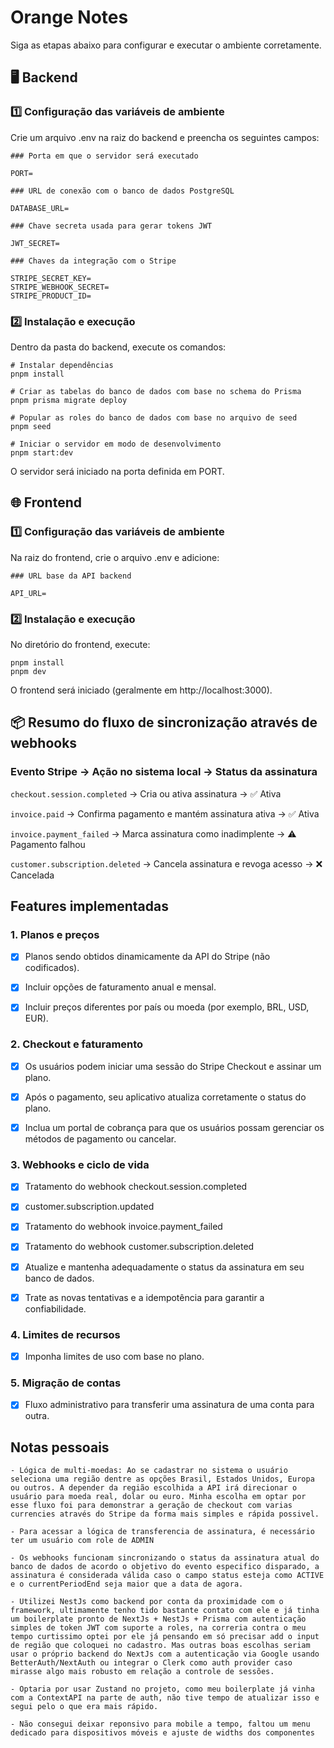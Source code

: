 # Orange Notes

Siga as etapas abaixo para configurar e executar o ambiente corretamente.

## 🖥️ Backend

### 1️⃣ Configuração das variáveis de ambiente

Crie um arquivo .env na raiz do backend e preencha os seguintes campos:

```
### Porta em que o servidor será executado

PORT=

### URL de conexão com o banco de dados PostgreSQL

DATABASE_URL=

### Chave secreta usada para gerar tokens JWT

JWT_SECRET=

### Chaves da integração com o Stripe

STRIPE_SECRET_KEY=
STRIPE_WEBHOOK_SECRET=
STRIPE_PRODUCT_ID=
```

### 2️⃣ Instalação e execução

Dentro da pasta do backend, execute os comandos:

```
# Instalar dependências
pnpm install

# Criar as tabelas do banco de dados com base no schema do Prisma
pnpm prisma migrate deploy

# Popular as roles do banco de dados com base no arquivo de seed
pnpm seed

# Iniciar o servidor em modo de desenvolvimento
pnpm start:dev
```

O servidor será iniciado na porta definida em PORT.

## 🌐 Frontend

### 1️⃣ Configuração das variáveis de ambiente

Na raiz do frontend, crie o arquivo .env e adicione:

```
### URL base da API backend

API_URL=
```

### 2️⃣ Instalação e execução

No diretório do frontend, execute:

```
pnpm install
pnpm dev
```

O frontend será iniciado (geralmente em http://localhost:3000).

## 📦 Resumo do fluxo de sincronização através de webhooks

### Evento Stripe → Ação no sistema local → Status da assinatura

`checkout.session.completed` → Cria ou ativa assinatura → ✅ Ativa

`invoice.paid` → Confirma pagamento e mantém assinatura ativa → ✅ Ativa

`invoice.payment_failed` → Marca assinatura como inadimplente → ⚠️ Pagamento falhou

`customer.subscription.deleted` → Cancela assinatura e revoga acesso → ❌ Cancelada

## Features implementadas

### 1. Planos e preços

- [x] Planos sendo obtidos dinamicamente da API do Stripe (não codificados).

- [x] Incluir opções de faturamento anual e mensal.

- [x] Incluir preços diferentes por país ou moeda (por exemplo, BRL, USD, EUR).

### 2. Checkout e faturamento

- [x] Os usuários podem iniciar uma sessão do Stripe Checkout e assinar um plano.

- [x] Após o pagamento, seu aplicativo atualiza corretamente o status do plano.

- [x] Inclua um portal de cobrança para que os usuários possam gerenciar os métodos de pagamento ou cancelar.

### 3. Webhooks e ciclo de vida

- [x] Tratamento do webhook checkout.session.completed

- [x] customer.subscription.updated

- [x] Tratamento do webhook invoice.payment_failed

- [x] Tratamento do webhook customer.subscription.deleted

- [x] Atualize e mantenha adequadamente o status da assinatura em seu banco de dados.

- [x] Trate as novas tentativas e a idempotência para garantir a confiabilidade.

### 4. Limites de recursos

- [x] Imponha limites de uso com base no plano.

### 5. Migração de contas

- [x] Fluxo administrativo para transferir uma assinatura de uma conta para outra.

## Notas pessoais

```
- Lógica de multi-moedas: Ao se cadastrar no sistema o usuário seleciona uma região dentre as opções Brasil, Estados Unidos, Europa ou outros. A depender da região escolhida a API irá direcionar o usuário para moeda real, dolar ou euro. Minha escolha em optar por esse fluxo foi para demonstrar a geração de checkout com varias currencies através do Stripe da forma mais simples e rápida possivel.

- Para acessar a lógica de transferencia de assinatura, é necessário ter um usuário com role de ADMIN

- Os webhooks funcionam sincronizando o status da assinatura atual do banco de dados de acordo o objetivo do evento especifico disparado, a assinatura é considerada válida caso o campo status esteja como ACTIVE e o currentPeriodEnd seja maior que a data de agora.

- Utilizei NestJs como backend por conta da proximidade com o framework, ultimamente tenho tido bastante contato com ele e já tinha um boilerplate pronto de NextJs + NestJs + Prisma com autenticação simples de token JWT com suporte a roles, na correria contra o meu tempo curtissimo optei por ele já pensando em só precisar add o input de região que coloquei no cadastro. Mas outras boas escolhas seriam usar o próprio backend do NextJs com a autenticação via Google usando BetterAuth/NextAuth ou integrar o Clerk como auth provider caso mirasse algo mais robusto em relação a controle de sessões.

- Optaria por usar Zustand no projeto, como meu boilerplate já vinha com a ContextAPI na parte de auth, não tive tempo de atualizar isso e segui pelo o que era mais rápido.

- Não consegui deixar reponsivo para mobile a tempo, faltou um menu dedicado para dispositivos móveis e ajuste de widths dos componentes

```
